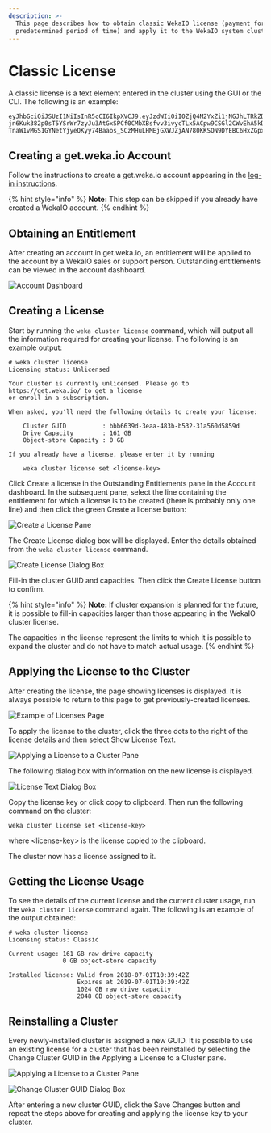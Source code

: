 ```yaml
---
description: >-
  This page describes how to obtain classic WekaIO license (payment for a
  predetermined period of time) and apply it to the WekaIO system cluster.
---
```


# Classic License

A classic license is a text element entered in the cluster using the GUI or the CLI. The following is an example:

```
eyJhbGciOiJSUzI1NiIsInR5cCI6IkpXVCJ9.eyJzdWIiOiI0ZjQ4M2YxZi1jNGJhLTRkZDAtYTExNC04MTBmMzk0NGQ1MTUiLCJpc3MiOiJodHRwczovL2dldC53ZWthLmlvIiwibmJmIjoxNTMwNDM4NjI2LCJleHAiOjE1MzMwMzA2MjYsInctZ3VpZCI6IjZjZDI2ZTdlLWZmNDYtNGZmMC1iOGU2LTUzNmE0MzIwZTkyYyIsInctdHlwZSI6IkNsYXNzaWMiLCJ3LWNyZWRpdHMiOnsiZHJpdmVfY2FwYWNpdHlfZ2IiOjE2MSwib2JzX2NhcGFjaXR5X2diIjowfSwiaWF0IjoxNTMwNDM4NjQyfQ.oi1Vfp7nkJBN1jENfWTAxFyKkcKNKqmWR23ZlnPdvWHa78KnDvA2tgC8VXjVHPh6NM5s0nSfZLUv5HESjdnTG98hGxMSfTDhGLmK-jn6Kuk382p0sT5YSrWr7zyJu3AtGxSPCf0CMbXBsfvv3ivycTLx5ACpw9CSGl2CWvEhA5kDHi45EjM_Teo43z7AHvzog1HOEJDl6jZiEAMw0NLf6ZJ2Y6XCFgqxCIrmD0irGUI04GtHKsMPRSABUeakHshIFoy-TnaW1vMGS1GYNetYjyeQKyy74Baaos_SCzMHuLHMEjGXWJZjAN780KKSQN9DYEBC6HxZGpx4sEEqtyx_kg
```

## Creating a get.weka.io Account

Follow the instructions to create a get.weka.io account appearing in the [log-in instructions](../install/bare-metal/obtaining-the-weka-install-file.md#step-1-log-in).

{% hint style="info" %}
**Note:** This step can be skipped if you already have created a WekaIO account.
{% endhint %}

## Obtaining an Entitlement

After creating an account in get.weka.io, an entitlement will be applied to the account by a WekaIO sales or support person. Outstanding entitlements can be viewed in the account dashboard.

![Account Dashboard](../.gitbook/assets/screen-shot-2018-07-01-at-13.15.56.png)

## Creating a License

Start by running the `weka cluster license` command, which will output all the information required for creating your license. The following is an example output:

```text
# weka cluster license 
Licensing status: Unlicensed

Your cluster is currently unlicensed. Please go to https://get.weka.io/ to get a license
or enroll in a subscription.

When asked, you'll need the following details to create your license:

    Cluster GUID          : bbb6639d-3eaa-483b-b532-31a560d5859d
    Drive Capacity        : 161 GB
    Object-store Capacity : 0 GB

If you already have a license, please enter it by running

    weka cluster license set <license-key>

```

Click Create a license in the Outstanding Entitlements pane in the Account dashboard. In the subsequent pane, select the line containing the entitlement for which a license is to be created \(there is probably only one line\) and then click the green Create a license button:

![Create a License Pane](../.gitbook/assets/screen-shot-2018-07-01-at-13.33.03.png)

The Create License dialog box will be displayed. Enter the details obtained from the `weka cluster license` command.

![Create License Dialog Box](../.gitbook/assets/screen-shot-2018-07-01-at-13.35.31%20%281%29.png)

Fill-in the cluster GUID and capacities. Then click the Create License button to confirm.

{% hint style="info" %}
**Note:** If cluster expansion is planned for the future, it is possible to fill-in capacities larger than those appearing in the WekaIO cluster license.

The capacities in the license represent the limits to which it is possible to expand the cluster and do not have to match actual usage.
{% endhint %}

## Applying the License to the Cluster

After creating the license, the page showing licenses is displayed. it is always possible to return to this page to get previously-created licenses.

![Example of Licenses Page](../.gitbook/assets/screen-shot-2018-07-01-at-13.39.46.png)

To apply the license to the cluster, click the three dots to the right of the license details and then select Show License Text. 

![Applying a License to a Cluster Pane](../.gitbook/assets/screen-shot-2018-07-01-at-13.41.36.png)

The following dialog box with information on the new license is displayed.

![License Text Dialog Box](../.gitbook/assets/screen-shot-2018-07-01-at-13.42.24.png)

Copy the license key or click copy to clipboard. Then run the following command on the cluster:

```text
weka cluster license set <license-key>
```

where &lt;license-key&gt; is the license copied to the clipboard. 

The cluster now has a license assigned to it.

## Getting the License Usage

To see the details of the current license and the current cluster usage, run the `weka cluster license` command again. The following is an example of the output obtained:

```text
# weka cluster license 
Licensing status: Classic

Current usage: 161 GB raw drive capacity
               0 GB object-store capacity

Installed license: Valid from 2018-07-01T10:39:42Z
                   Expires at 2019-07-01T10:39:42Z
                   1024 GB raw drive capacity
                   2048 GB object-store capacity

```

## Reinstalling a Cluster

Every newly-installed cluster is assigned a new GUID. It is possible to use an existing license for a cluster that has been reinstalled by selecting the Change Cluster GUID in the Applying a License to a Cluster pane.

![Applying a License to a Cluster Pane](../.gitbook/assets/screen-shot-2018-07-01-at-13.55.15.png)

![Change Cluster GUID Dialog Box](../.gitbook/assets/screen-shot-2018-07-01-at-13.56.06.png)

After entering a new cluster GUID, click the Save Changes button and repeat the steps above for creating and applying the license key to your cluster.

